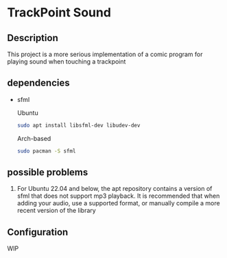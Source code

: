# TrackPoint Sound

## Description
This project is a more serious implementation of a comic program for playing sound when touching a trackpoint
## dependencies
* sfml
  
  Ubuntu
  ```bash
  sudo apt install libsfml-dev libudev-dev 
  ```
  
  Arch-based
  ```bash
  sudo pacman -S sfml
  ```

## possible problems
1. For Ubuntu 22.04 and below, the apt repository contains a version of sfml that does not support mp3 playback. It is recommended that when adding your audio, use a supported format, or manually compile a more recent version of the library



## Configuration

WIP
